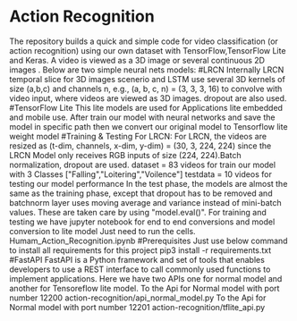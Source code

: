 # Action Recognition
The repository builds a quick and simple code for video classification (or action recognition) using our own dataset with TensorFlow,TensorFlow Lite and Keras. A video is viewed as a 3D image or several continuous 2D images . Below are two simple neural nets models:
#LRCN
Internally LRCN temporal slice for 3D images scenerio and LSTM use several 3D kernels of size (a,b,c) and channels n, e.g., (a, b, c, n) = (3, 3, 3, 16) to convolve with video input, where videos are viewed as 3D images. dropout are also used.
#TensorFlow Lite
This lite models are used for Applications lite embedded and mobile use. After train our model with neural networks and save the model in specific path then we convert our original model to Tensorflow lite weight model
#Training & Testing
For LRCN:
For LRCN, the videos are resized as (t-dim, channels, x-dim, y-dim) = (30, 3, 224, 224) since the LRCN Model only receives RGB inputs of size (224, 224).Batch normalization, dropout are used.
dataset = 83 videos  for train our model with 3 Classes ["Falling","Loitering","Voilence"]
testdata = 10 videos for testing our model performance
In the test phase, the models are almost the same as the training phase, except that dropout has to be removed and batchnorm layer uses moving average and variance instead of mini-batch values. These are taken care by using "model.eval()".
For training and testing we have jupyter notebook for end to end conversions and model conversion to lite model
Just need to run the cells.
Humam_Action_Recognition.ipynb
#Prerequisites
Just use below command to install all requirements for this project
pip3 install -r requirements.txt
#FastAPI
FastAPI is a Python framework and set of tools that enables developers to use a REST interface to call commonly used functions to implement applications.
Here we have two APIs one for normal model and another for Tensoreflow lite model.
To the Api for Normal model with port number 12200
action-recognition/api_normal_model.py
To the Api for Normal model with port number 12201
action-recognition/tflite_api.py
